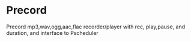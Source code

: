 # Precord
Precord mp3,wav,ogg,aac,flac recorder/player with rec, play,pause, and duration, and interface to Pscheduler
